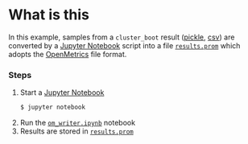 # What is this

In this example, samples from a `cluster_boot` result ([pickle](results.pkl), [csv](results.csv)) 
are converted by a [Jupyter Notebook](https://jupyter.org/) script into a file [`results.prom`](results.prom) which
adopts the [OpenMetrics](https://prometheus.io/docs/instrumenting/exposition_formats/#text-format-details)
file format.

### Steps
1. Start a [Jupyter Notebook](https://jupyter.org/)
    ```bash
    $ jupyter notebook
    ```
1. Run the [`om_writer.ipynb`](om_writer.ipynb) notebook
1. Results are stored in [`results.prom`](results.prom)

